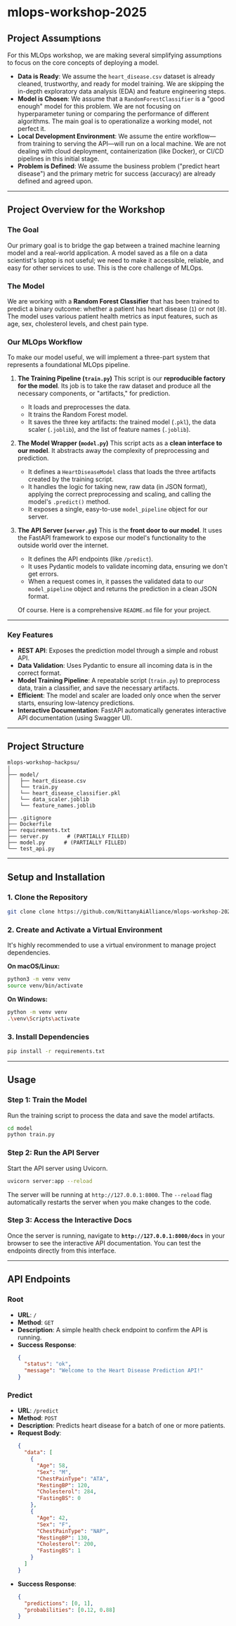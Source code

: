 # mlops-workshop-2025

## Project Assumptions

For this MLOps workshop, we are making several simplifying assumptions to focus on the core concepts of deploying a model.

* **Data is Ready**: We assume the `heart_disease.csv` dataset is already cleaned, trustworthy, and ready for model training. We are skipping the in-depth exploratory data analysis (EDA) and feature engineering steps.
* **Model is Chosen**: We assume that a `RandomForestClassifier` is a "good enough" model for this problem. We are not focusing on hyperparameter tuning or comparing the performance of different algorithms. The main goal is to operationalize a working model, not perfect it.
* **Local Development Environment**: We assume the entire workflow—from training to serving the API—will run on a local machine. We are not dealing with cloud deployment, containerization (like Docker), or CI/CD pipelines in this initial stage.
* **Problem is Defined**: We assume the business problem ("predict heart disease") and the primary metric for success (accuracy) are already defined and agreed upon.

---
## Project Overview for the Workshop

### The Goal
Our primary goal is to bridge the gap between a trained machine learning model and a real-world application. A model saved as a file on a data scientist's laptop is not useful; we need to make it accessible, reliable, and easy for other services to use. This is the core challenge of MLOps.

### The Model
We are working with a **Random Forest Classifier** that has been trained to predict a binary outcome: whether a patient has heart disease (`1`) or not (`0`). The model uses various patient health metrics as input features, such as age, sex, cholesterol levels, and chest pain type.

### Our MLOps Workflow
To make our model useful, we will implement a three-part system that represents a foundational MLOps pipeline.

1.  **The Training Pipeline (`train.py`)**
    This script is our **reproducible factory for the model**. Its job is to take the raw dataset and produce all the necessary components, or "artifacts," for prediction.
    * It loads and preprocesses the data.
    * It trains the Random Forest model.
    * It saves the three key artifacts: the trained model (`.pkl`), the data scaler (`.joblib`), and the list of feature names (`.joblib`).

2.  **The Model Wrapper (`model.py`)**
    This script acts as a **clean interface to our model**. It abstracts away the complexity of preprocessing and prediction.
    * It defines a `HeartDiseaseModel` class that loads the three artifacts created by the training script.
    * It handles the logic for taking new, raw data (in JSON format), applying the correct preprocessing and scaling, and calling the model's `.predict()` method.
    * It exposes a single, easy-to-use `model_pipeline` object for our server.

3.  **The API Server (`server.py`)**
    This is the **front door to our model**. It uses the FastAPI framework to expose our model's functionality to the outside world over the internet.
    * It defines the API endpoints (like `/predict`).
    * It uses Pydantic models to validate incoming data, ensuring we don't get errors.
    * When a request comes in, it passes the validated data to our `model_pipeline` object and returns the prediction in a clean JSON format.
  

    Of course. Here is a comprehensive `README.md` file for your project.

-----

### Key Features

  - **REST API**: Exposes the prediction model through a simple and robust API.
  - **Data Validation**: Uses Pydantic to ensure all incoming data is in the correct format.
  - **Model Training Pipeline**: A repeatable script (`train.py`) to preprocess data, train a classifier, and save the necessary artifacts.
  - **Efficient**: The model and scaler are loaded only once when the server starts, ensuring low-latency predictions.
  - **Interactive Documentation**: FastAPI automatically generates interactive API documentation (using Swagger UI).

-----

## Project Structure

```
mlops-workshop-hackpsu/ 
│ 
├── model/ 
│   ├── heart_disease.csv 
│   └── train.py 
│   └── heart_disease_classifier.pkl 
│   └── data_scaler.joblib 
│   └── feature_names.joblib 
│ 
├── .gitignore 
├── Dockerfile 
├── requirements.txt 
├── server.py      # (PARTIALLY FILLED) 
├── model.py      # (PARTIALLY FILLED)  
└── test_api.py
```

-----

## Setup and Installation

### 1\. Clone the Repository

```bash
git clone clone https://github.com/NittanyAiAlliance/mlops-workshop-2025.git
```

### 2\. Create and Activate a Virtual Environment

It's highly recommended to use a virtual environment to manage project dependencies.

**On macOS/Linux:**

```bash
python3 -m venv venv
source venv/bin/activate
```

**On Windows:**

```bash
python -m venv venv
.\venv\Scripts\activate
```

### 3\. Install Dependencies

```bash
pip install -r requirements.txt
```

-----

## Usage

### Step 1: Train the Model

Run the training script to process the data and save the model artifacts.
```bash
cd model
python train.py
```

### Step 2: Run the API Server

Start the API server using Uvicorn.

```bash
uvicorn server:app --reload
```

The server will be running at `http://127.0.0.1:8000`. The `--reload` flag automatically restarts the server when you make changes to the code.

### Step 3: Access the Interactive Docs

Once the server is running, navigate to **`http://127.0.0.1:8000/docs`** in your browser to see the interactive API documentation. You can test the endpoints directly from this interface.

-----

## API Endpoints

### Root

  - **URL**: `/`
  - **Method**: `GET`
  - **Description**: A simple health check endpoint to confirm the API is running.
  - **Success Response**:
    ```json
    {
      "status": "ok",
      "message": "Welcome to the Heart Disease Prediction API!"
    }
    ```

### Predict

  - **URL**: `/predict`
  - **Method**: `POST`
  - **Description**: Predicts heart disease for a batch of one or more patients.
  - **Request Body**:
    ```json
    {
      "data": [
        {
          "Age": 58,
          "Sex": "M",
          "ChestPainType": "ATA",
          "RestingBP": 120,
          "Cholesterol": 284,
          "FastingBS": 0
        },
        {
          "Age": 42,
          "Sex": "F",
          "ChestPainType": "NAP",
          "RestingBP": 130,
          "Cholesterol": 200,
          "FastingBS": 1
        }
      ]
    }
    ```
  - **Success Response**:
    ```json
    {
      "predictions": [0, 1],
      "probabilities": [0.12, 0.88]
    }
    ```
